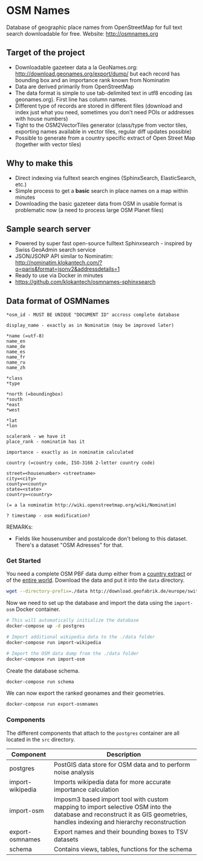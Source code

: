 # OSM Names

Database of geographic place names from OpenStreetMap for full text search downloadable for free. Website: http://osmnames.org

## Target of the project

- Downloadable gazeteer data a la GeoNames.org: http://download.geonames.org/export/dump/ but each record has bounding box and an importance rank known from Nominatim
- Data are derived primarily from OpenStreetMap
- The data format is simple to use tab-delimited text in utf8 encoding (as geonames.org). First line has column names.
- Different type of records are stored in different files (download and index just what you need, sometimes you don't need POIs or addresses with house numbers)
- Tight to the OSM2VectorTiles generator (class/type from vector tiles, exporting names available in vector tiles, regular diff updates possible)
- Possible to generate from a country specific extract of Open Street Map (together with vector tiles)

## Why to make this

- Direct indexing via fulltext search engines (SphinxSearch, ElasticSearch, etc.)
- Simple process to get a **basic** search in place names on a map within minutes
- Downloading the basic gazeteer data from OSM in usable format is problematic now (a need to process large OSM Planet files)

## Sample search server

- Powered by super fast open-source fulltext Sphinxsearch - inspired by Swiss GeoAdmin search service
- JSON/JSONP API similar to Nominatim: http://nominatim.klokantech.com/?q=paris&format=jsonv2&addressdetails=1
- Ready to use via Docker in minutes
- https://github.com/klokantech/osmnames-sphinxsearch

## Data format of OSMNames

```
*osm_id - MUST BE UNIQUE "DOCUMENT ID" accross complete database

display_name - exactly as in Nominatim (may be improved later)

*name (=utf-8)
name_en
name_de
name_es
name_fr
name_ru
name_zh

*class
*type

*north (=boundingbox)
*south
*east
*west

*lat
*lon

scalerank - we have it
place_rank - nominatim has it

importance - exactly as in nominatim calculated

country (=country code, ISO-3166 2-letter country code)

street=<housenumber> <streetname>
city=<city>
county=<county>
state=<state>
country=<country>

(= a la nominatim http://wiki.openstreetmap.org/wiki/Nominatim)

? timestamp - osm modification?
```

REMARKs: 
* Fields like housenumber and postalcode don't belong to this dataset. There's a dataset "OSM Adresses" for that.


### Get Started

You need a complete OSM PBF data dump either from a [country extract](http://download.geofabrik.de/index.html) or of the [entire world](http://planet.osm.org/).
Download the data and put it into the `data` directory.

```bash
wget --directory-prefix=./data http://download.geofabrik.de/europe/switzerland-latest.osm.pbf
```

Now we need to set up the database and import the data using the `import-osm` Docker container.

```bash
# This will automatically initialize the database
docker-compose up -d postgres
```

```bash
# Import additional wikipedia data to the ./data folder
docker-compose run import-wikipedia
```

```bash
# Import the OSM data dump from the ./data folder
docker-compose run import-osm
```

Create the database schema.

```bash
docker-compose run schema
```

We can now export the ranked geonames and their geometries.

```bash
docker-compose run export-osmnames
```

### Components

The different components that attach to the `postgres` container are all located in the `src` directory.

| Component         | Description
|-------------------|--------------------------------------------------------------
| postgres          | PostGIS data store for OSM data and to perform noise analysis
| import-wikipedia  | Imports wikipedia data for more accurate importance calculation
| import-osm        | Imposm3 based import tool with custom mapping to import selective OSM into the database and reconstruct it as GIS geometries, handles indexing and hierarchy reconstruction
| export-osmnames   | Export names and their bounding boxes to TSV datasets
| schema            | Contains views, tables, functions for the schema
